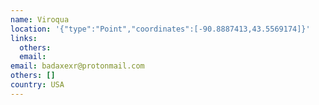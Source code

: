 ```yaml
---
name: Viroqua
location: '{"type":"Point","coordinates":[-90.8887413,43.5569174]}'
links:
  others: 
  email: 
email: badaxexr@protonmail.com
others: []
country: USA
---
```

